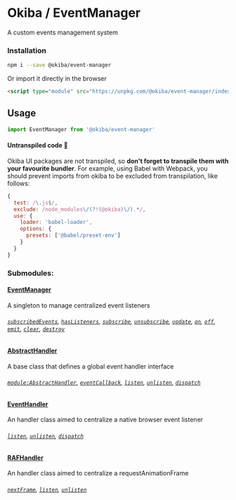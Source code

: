

# Okiba / EventManager
A custom events management system




### Installation

```bash
npm i --save @okiba/event-manager
```

Or import it directly in the browser
```html
<script type="module" src="https://unpkg.com/@okiba/event-manager/index.js"></script>
```

## Usage

```javascript
import EventManager from '@okiba/event-manager'
```

#### Untranspiled code 🛑
Okiba UI packages are not transpiled, so __don't forget to transpile them with your favourite bundler__.
For example, using Babel with Webpack, you should prevent imports from okiba to be excluded from transpilation, like follows:
```javascript
{
  test: /\.js$/,
  exclude: /node_modules\/(?!(@okiba)\/).*/,
  use: {
    loader: 'babel-loader',
    options: {
      presets: ['@babel/preset-env']
    }
  }
}
```


### Submodules:

#### [EventManager]()
A singleton to manage centralized event listeners

###### [`subscribedEvents`](), [`hasListeners`](), [`subscribe`](), [`unsubscribe`](), [`update`](), [`on`](), [`off`](), [`emit`](), [`clear`](), [`destroy`]()


#### [AbstractHandler]()
A base class that defines a global event handler interface

###### [`module:AbstractHandler`](), [`eventCallback`](), [`listen`](), [`unlisten`](), [`dispatch`]()


#### [EventHandler]()
An handler class aimed to centralize a native browser event listener

###### [`listen`](), [`unlisten`](), [`dispatch`]()


#### [RAFHandler]()
An handler class aimed to centralize a requestAnimationFrame

###### [`nextFrame`](), [`listen`](), [`unlisten`]()







